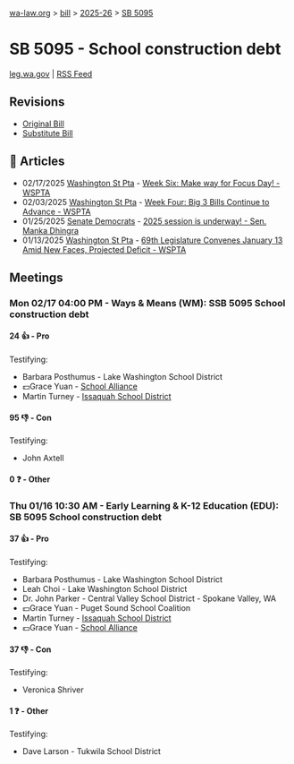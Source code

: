 [wa-law.org](/) > [bill](/bill/) > [2025-26](/bill/2025-26/) > [SB 5095](/bill/2025-26/sb/5095/)

# SB 5095 - School construction debt
[leg.wa.gov](https://app.leg.wa.gov/billsummary?BillNumber=5095&Year=2025&Initiative=false) | [RSS Feed](./rss.xml)

## Revisions
* [Original Bill](1/)
* [Substitute Bill](S/)

## 📰 Articles
* 02/17/2025 [Washington St Pta](/org/washington_st_pta/) - [Week Six: Make way for Focus Day! - WSPTA](https://www.wastatepta.org/week-six-make-way-for-focus-day/#:~:text=SSB%205095)
* 02/03/2025 [Washington St Pta](/org/washington_st_pta/) - [Week Four: Big 3 Bills Continue to Advance - WSPTA](https://www.wastatepta.org/week-four-big-3-bills-continue-to-advance/#:~:text=SB%205095)
* 01/25/2025 [Senate Democrats](/org/senate_democrats/) - [2025 session is underway! - Sen. Manka Dhingra](https://senatedemocrats.wa.gov/dhingra/2025/01/24/2025-session-is-underway/#:~:text=SB%205095)
* 01/13/2025 [Washington St Pta](/org/washington_st_pta/) - [69th Legislature Convenes January 13 Amid New Faces, Projected Deficit - WSPTA](https://www.wastatepta.org/69th-legislature-convenes-january-13-amid-new-faces-projected-deficit/#:~:text=SB%205095)

## Meetings
### Mon 02/17 04:00 PM - Ways & Means (WM): SSB 5095 School construction debt
#### 24 👍 - Pro
Testifying:
* Barbara Posthumus - Lake Washington School District
* 💵Grace Yuan - [School Alliance](/org/school_alliance/)
* Martin Turney - [Issaquah School District](/org/issaquah_school_district/)

#### 95 👎 - Con
Testifying:
* John Axtell

#### 0 ❓ - Other

### Thu 01/16 10:30 AM - Early Learning & K-12 Education (EDU): SB 5095 School construction debt
#### 37 👍 - Pro
Testifying:
* Barbara Posthumus - Lake Washington School District
* Leah Choi - Lake Washington School District
* Dr. John Parker - Central Valley School District - Spokane Valley, WA
* 💵Grace Yuan - Puget Sound School Coalition
* Martin Turney - [Issaquah School District](/org/issaquah_school_district/)
* 💵Grace Yuan - [School Alliance](/org/school_alliance/)

#### 37 👎 - Con
Testifying:
* Veronica Shriver

#### 1 ❓ - Other
Testifying:
* Dave Larson - Tukwila School District
